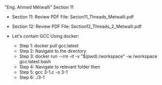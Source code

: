 "Eng. Ahmed Métwalli" Section 11

- Section 11: Review PDF File: Secion11_Threads_Metwalli.pdf

- Section 12: Review PDF File: Section12_Threads_2_Metwalli.pdf

- Let's contain GCC Using docker:
  - Step 1: docker pull gcc:latest
  - Step 2: Navigate to the directory 
  - Step 3: docker run --rm -it -v "$(pwd):/workspace" -w /workspace gcc:latest bash
  - Step 4: Navigate to relevant folder then 
  - Step 5: gcc 3-1.c -o 3-1
  - Step 6: ./3-1